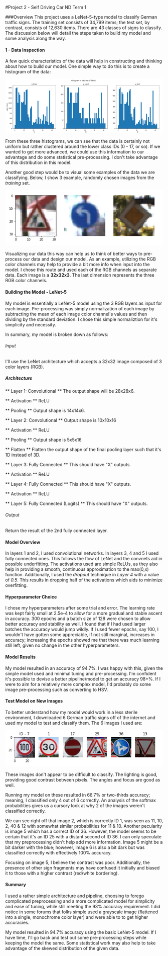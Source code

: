 #Project 2 - Self Driving Car ND Term 1

###Overview
This project uses a LeNet-5-type model to classify German traffic signs. The training set consists of 34,799 items; the test set, by contrast, consists of 12,630 items. There are 43 classes of signs to classify. The discussion below will detail the steps taken to build my model and some analysis along the way.

#### 1 - Data Inspection
A few quick characteristics of the data will help in constructing and thinking about how to build our model. One simple way to do this is to create a histogram of the data:

[histo]: ./1_histo.png
![Histogram of Input Data][histo]

From these three histograms, we can see that the data is certainly not uniform but rather clustered around the lower class IDs (0 - 17, or so). If we wanted to get more advanced, we could use this information to our advantage and do some statistical pre-processing. I don't take advantage of this distribution in this model.

Another good step would be to visual some examples of the data we are classifying. Below, I show 3 example, randomly chosen images from the *training* set.

[exTrainImgs]: ./2_exTrainImgs.png
![Example of Training Images - 3 randomly chosen][exTrainImgs]

Visualizing our data this way can help us to think of better ways to pre-process our data and design our model. As an example, utilizing the RGB color channels may help to provide a bit more info when input into the model. I chose this route and used each of the RGB channels as separate data. Each image is a **32x32x3**. The last dimension represents the three RGB color channels.

#### Building the Model - LeNet-5
My model is essentially a LeNet-5 model using the 3 RGB layers as input for each image. Pre-processing was simply normalization of each image by subtracting the mean of each image color channel's values and then dividing by the standard deviation. I chose this simple normaliztion for it's simplicity and necessity.

In summary, my model is broken down as follows:

###### Input
I'll use the LeNet architecture which accepts a 32x32 image composed of 3 color layers (RGB).

##### Architecture
** Layer 1: Convolutional ** The output shape will be 28x28x6.

** Activation ** ReLU

** Pooling ** Output shape is 14x14x6.

** Layer 2: Convolutional ** Output shape is 10x10x16

** Activation ** ReLU

** Pooling ** Output shape is 5x5x16

** Flatten ** Flatten the output shape of the final pooling layer such that it's 1D instead of 3D.

** Layer 3: Fully Connected ** This should have "X" outputs.

** Activation ** ReLU

** Layer 4: Fully Connected ** This should have "X" outputs.

** Activation ** ReLU

** Layer 5: Fully Connected (Logits) ** This should have "X" outputs.

###### Output
Return the result of the 2nd fully connected layer.

#### Model Overview
In layers 1 and 2, I used convolutional networks. In layers 3, 4 and 5 I used fully connected ones. This follows the flow of LeNet and the convnets aid in possible underfitting. The activations used are simple ReLUs, as they also help in providing a smooth, continuous approximation to the max(0,x) function. Additionally, I used the *dropout* technique in *Layer 4* with a value of *0.5*. This results in dropping half of the activations which aids to minimize overfitting.

#### Hyperparameter Choice
I chose my hyperparameters after some trial and error. The learning rate was kept fairly small at 2.5e-4 to allow for a more gradual and stable ascent in accuracy. 300 epochs and a batch size of 128 were chosen to allow better accuracy and stability as well. I found that if I had used larger batches the accuracy would jump wildly. If I used fewer epochs, say 100, I wouldn't have gotten some appreciable, if not still marginal, increases in accuracy; increasing the epochs showed me that there was much learning still left, given no change in the other hyperparameters.

#### Model Results
My model resulted in an accuracy of 94.7%. I was happy with this, given the simple model used and minimal tuning and pre-processing. I'm confident it's possible to devise a better pipeline/model to get an accuracy 98+%. If I were to aim for a relatively more complex model, I'd probably do some image pre-processing such as converting to HSV.

#### Test Model on New Images
To better understand how my model would work in a less sterile environment, I downloaded 6 German traffic signs off of the internet and used my model to test and classify them. The 6 images I used are:

[newImages]: ./3_newImages.png
![6 new test images taken from the web.][newImages]

These images don't appear to be difficult to classify. The lighting is good, providing good contrast between pixels. The angles and focus are good as well.

Running my model on these resulted in 66.7% or two-thirds accuracy; meaning, I classified only 4 out of 6 correctly. An analysis of the softmax probabilities gives us a cursory look at why 2 of the images weren't classified correctly.

We can see right off that image 2, which is correctly ID 1, was seen as 11, 10, 2, 40 & 12 with somewhat similar probabilities for 11 & 10. Another pecularity is image 5 which has a correct ID of 36. However, the model seems to be certain that it's an ID 25 with a distant second of ID 36. I can only speculate that my preprocessing didn't help add more information. Image 5 might be a bit darker with the blue; however, image 6 is also a bit dark but was classified correctly with effectively 100% accuracy.

Focusing on image 5, I believe the contrast was poor. Additionally, the presence of other sign fragments may have confused it initially and biased it to those with a higher contrast (red/white bordering).

#### Summary
I used a rather simple architecture and pipeline, choosing to forego complicated preprocessing and a more complicated model for simplicity and ease of tuning, while still meeting the 93% accuracy requirement. I did notice in some forums that folks simple used a grayscale image (flattened into a single, monochrome color layer) and were able to to get higher accuracies.

My model resulted in 94.7% accuracy using the basic LeNet-5 model. If I have time, I'll go back and test out some pre-processing steps while keeping the model the same.  Some statistical work may also help to take advantage of the skewed distribution of the given data.

